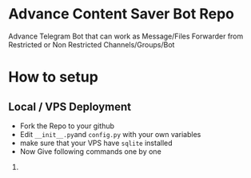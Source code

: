 # Advance Content Saver Bot Repo
Advance Telegram Bot that can work as Message/Files Forwarder from Restricted or Non Restricted Channels/Groups/Bot

# How to setup
## Local / VPS Deployment
- Fork the Repo to your github
- Edit `__init__.py`and `config.py` with your own variables
- make sure that your VPS have `sqlite` installed
- Now Give following commands one by one
1) ```git clone your_repo_link_after_edited

